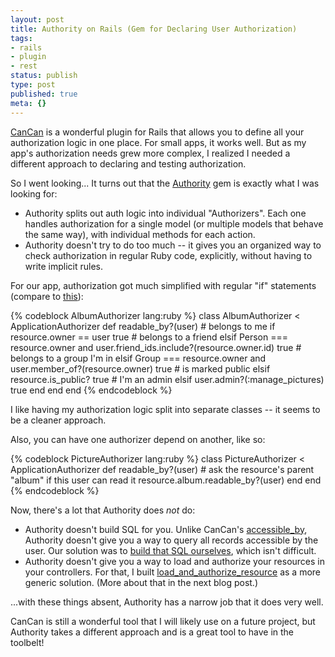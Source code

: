 ```yaml
---
layout: post
title: Authority on Rails (Gem for Declaring User Authorization)
tags:
- rails
- plugin
- rest
status: publish
type: post
published: true
meta: {}
---
```


[CanCan](https://github.com/ryanb/cancan) is a wonderful plugin for Rails that allows you to define all your authorization logic in one place. For small apps, it works well. But as my app's authorization needs grew more complex, I realized I needed a different approach to declaring and testing authorization.

So I went looking... It turns out that the [Authority](https://github.com/nathanl/authority) gem is exactly what I was looking for:

* Authority splits out auth logic into individual "Authorizers". Each one handles authorization for a single model (or multiple models that behave the same way), with individual methods for each action.
* Authority doesn't try to do too much -- it gives you an organized way to check authorization in regular Ruby code, explicitly, without having to write implicit rules.

For our app, authorization got much simplified with regular "if" statements (compare to [this](https://github.com/churchio/onebody/blob/8c295727388a8ff3392d21301226b3726e7694b4/app/models/ability.rb#L36-L47)):

{% codeblock AlbumAuthorizer lang:ruby %}
class AlbumAuthorizer < ApplicationAuthorizer
  def readable_by?(user)
    # belongs to me
    if resource.owner == user
      true
    # belongs to a friend
    elsif Person === resource.owner and user.friend_ids.include?(resource.owner.id)
      true
    # belongs to a group I'm in
    elsif Group === resource.owner and user.member_of?(resource.owner)
      true
    # is marked public
    elsif resource.is_public?
      true
    # I'm an admin
    elsif user.admin?(:manage_pictures)
      true
    end
  end
end
{% endcodeblock %}

I like having my authorization logic split into separate classes -- it seems to be a cleaner approach.

Also, you can have one authorizer depend on another, like so:

{% codeblock PictureAuthorizer lang:ruby %}
class PictureAuthorizer < ApplicationAuthorizer
  def readable_by?(user)
    # ask the resource's parent "album" if this user can read it
    resource.album.readable_by?(user)
  end
end
{% endcodeblock %}

Now, there's a lot that Authority does *not* do:

* Authority doesn't build SQL for you. Unlike CanCan's [accessible_by](https://github.com/ryanb/cancan/wiki/Fetching-Records), Authority doesn't give you a way to query all records accessible by the user. Our solution was to [build that SQL ourselves](https://github.com/churchio/onebody/blob/ef7f1ab9ea62df0b502b389686a0ca9e339a0ea5/app/authorizers/album_authorizer.rb#L49-L62), which isn't difficult.
* Authority doesn't give you a way to load and authorize your resources in your controllers. For that, I built [load_and_authorize_resource](https://github.com/seven1m/load_and_authorize_resource) as a more generic solution. (More about that in the next blog post.)

...with these things absent, Authority has a narrow job that it does very well.

CanCan is still a wonderful tool that I will likely use on a future project, but Authority takes a different approach and is a great tool to have in the toolbelt!
